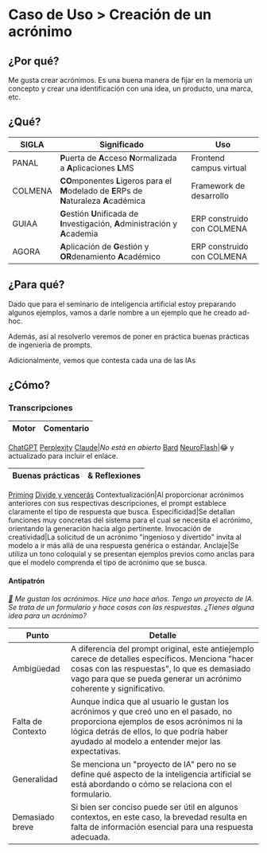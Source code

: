 # Caso de Uso > Creación de un acrónimo

## ¿Por qué?

Me gusta crear acrónimos. Es una buena manera de fijar en la memoria un concepto y crear una identificación con una idea, un producto, una marca, etc.

## ¿Qué?

|SIGLA|Significado|Uso|
|-|-|-|
|PANAL|**P**uerta de **A**cceso **N**ormalizada a **A**plicaciones **L**MS|Frontend campus virtual|
|COLMENA|**CO**mponentes **L**igeros para el **M**odelado de **E**RPs de **N**aturaleza **A**cadémica|Framework de desarrollo|
|GUIAA|**G**estión **U**nificada de **I**nvestigación, **A**dministración y **A**cademia|ERP construido con COLMENA|
|AGORA|**A**plicación de **G**estión y **OR**denamiento **A**cadémico|ERP construido con COLMENA|

## ¿Para qué?

Dado que para el seminario de inteligencia artificial estoy preparando algunos ejemplos, vamos a darle nombre a un ejemplo que he creado ad-hoc.

Además, así al resolverlo veremos de poner en práctica buenas prácticas de ingenieria de prompts. 

Adicionalmente, vemos que contesta cada una de las IAs

## ¿Cómo?

### Transcripciones 

|Motor|Comentario|
|-|-|
[ChatGPT](https://chat.openai.com/share/57e396ef-1732-4321-94c8-a143267c0b01)
[Perplexity](https://www.perplexity.ai/search/aeadc97e-3f6b-43f9-8a6c-d6305889b7ea?s=c)
[Claude](https://claude.ai/chat/65ccee63-fdde-460a-8f31-7646a677e473)|*No está en abierto*
[Bard](/imagenes/acronimos.bard.png)
[NeuroFlash](https://app.neuro-flash.com/ai-writer/ac997dc2a342a98ff857177183efff15/preview)|😂 y actualizado para incluir el enlace.

|Buenas prácticas|& Reflexiones
|-|-|
[Priming](/ingenieriaDePrompts/priming.md)
[Divide y vencerás](/ingenieriaDePrompts/divideVenceras.md)
Contextualización|Al proporcionar acrónimos anteriores con sus respectivas descripciones, el prompt establece claramente el tipo de respuesta que busca.
Especificidad|Se detallan funciones muy concretas del sistema para el cual se necesita el acrónimo, orientando la generación hacia algo pertinente.
Invocación de creatividad|La solicitud de un acrónimo "ingenioso y divertido" invita al modelo a ir más allá de una respuesta genérica o estándar.
Anclaje|Se utiliza un tono coloquial y se presentan ejemplos previos como anclas para que el modelo comprenda el tipo de acrónimo que se busca.

#### Antipatrón

*[:link:](https://chat.openai.com/share/1523390e-f288-4507-ba1e-179c086c86a4) Me gustan los acrónimos. Hice uno hace años. Tengo un proyecto de IA. Se trata de un formulario y hace cosas con las respuestas. ¿Tienes alguna idea para un acrónimo?*

|Punto|Detalle|
|-|-|
Ambigüedad|A diferencia del prompt original, este antiejemplo carece de detalles específicos. Menciona "hacer cosas con las respuestas", lo que es demasiado vago para que se pueda generar un acrónimo coherente y significativo.
Falta de Contexto|Aunque indica que al usuario le gustan los acrónimos y que creó uno en el pasado, no proporciona ejemplos de esos acrónimos ni la lógica detrás de ellos, lo que podría haber ayudado al modelo a entender mejor las expectativas.
Generalidad|Se menciona un "proyecto de IA" pero no se define qué aspecto de la inteligencia artificial se está abordando o cómo se relaciona con el formulario.
Demasiado breve|Si bien ser conciso puede ser útil en algunos contextos, en este caso, la brevedad resulta en falta de información esencial para una respuesta adecuada.
